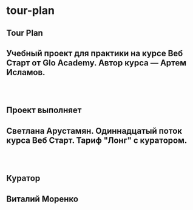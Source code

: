 # tour-plan
<h2>Tour Plan<h2> 
<p>Учебный проект для практики на курсе Веб Старт от Glo Academy. Автор курса — Артем Исламов.</p><br>
<h2>Проект выполняет<h2>
<p>Светлана Арустамян. Одиннадцатый поток курса Веб Старт. Тариф "Лонг" с куратором.</p><br>
<h2>Куратор<h2>
<p>Виталий Моренко</p>